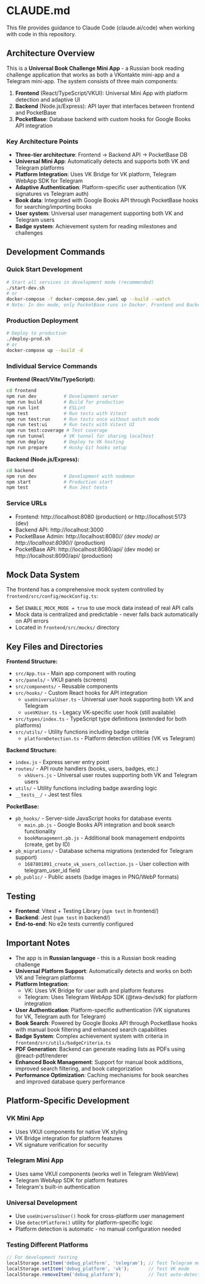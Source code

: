# CLAUDE.md

This file provides guidance to Claude Code (claude.ai/code) when working with code in this repository.

## Architecture Overview

This is a **Universal Book Challenge Mini App** - a Russian book reading challenge application that works as both a VKontakte mini-app and a Telegram mini-app. The system consists of three main components:

1. **Frontend** (React/TypeScript/VKUI): Universal Mini App with platform detection and adaptive UI
2. **Backend** (Node.js/Express): API layer that interfaces between frontend and PocketBase  
3. **PocketBase**: Database backend with custom hooks for Google Books API integration

### Key Architecture Points
- **Three-tier architecture**: Frontend → Backend API → PocketBase DB
- **Universal Mini App**: Automatically detects and supports both VK and Telegram platforms
- **Platform Integration**: Uses VK Bridge for VK platform, Telegram WebApp SDK for Telegram
- **Adaptive Authentication**: Platform-specific user authentication (VK signatures vs Telegram auth)
- **Book data**: Integrated with Google Books API through PocketBase hooks for searching/importing books
- **User system**: Universal user management supporting both VK and Telegram users
- **Badge system**: Achievement system for reading milestones and challenges

## Development Commands

### Quick Start Development
```bash
# Start all services in development mode (recommended)
./start-dev.sh
# or
docker-compose -f docker-compose.dev.yaml up --build --watch
# Note: In dev mode, only PocketBase runs in Docker. Frontend and Backend run locally via start-dev.sh
```

### Production Deployment  
```bash
# Deploy to production
./deploy-prod.sh
# or  
docker-compose up --build -d
```

### Individual Service Commands

**Frontend (React/Vite/TypeScript):**
```bash
cd frontend
npm run dev          # Development server
npm run build        # Build for production
npm run lint         # ESLint
npm test             # Run tests with Vitest
npm run test:run     # Run tests once without watch mode
npm run test:ui      # Run tests with Vitest UI
npm run test:coverage # Test coverage
npm run tunnel       # VK tunnel for sharing localhost
npm run deploy       # Deploy to VK hosting
npm run prepare      # Husky Git hooks setup
```

**Backend (Node.js/Express):**
```bash
cd backend  
npm run dev          # Development with nodemon
npm start            # Production start
npm test             # Run Jest tests
```

### Service URLs
- Frontend: http://localhost:8080 (production) or http://localhost:5173 (dev)
- Backend API: http://localhost:3000
- PocketBase Admin: http://localhost:8080/_/ (dev mode) or http://localhost:8090/_/ (production)
- PocketBase API: http://localhost:8080/api/ (dev mode) or http://localhost:8090/api/ (production)

## Mock Data System

The frontend has a comprehensive mock system controlled by `frontend/src/config/mockConfig.ts`:
- Set `ENABLE_MOCK_MODE = true` to use mock data instead of real API calls
- Mock data is centralized and predictable - never falls back automatically on API errors
- Located in `frontend/src/mocks/` directory

## Key Files and Directories

**Frontend Structure:**
- `src/App.tsx` - Main app component with routing
- `src/panels/` - VKUI panels (screens)
- `src/components/` - Reusable components  
- `src/hooks/` - Custom React hooks for API integration
  - `useUniversalUser.ts` - Universal user hook supporting both VK and Telegram
  - `useVKUser.ts` - Legacy VK-specific user hook (still available)
- `src/types/index.ts` - TypeScript type definitions (extended for both platforms)
- `src/utils/` - Utility functions including badge criteria
  - `platformDetection.ts` - Platform detection utilities (VK vs Telegram)

**Backend Structure:**
- `index.js` - Express server entry point
- `routes/` - API route handlers (books, users, badges, etc.)
  - `vkUsers.js` - Universal user routes supporting both VK and Telegram users
- `utils/` - Utility functions including badge awarding logic
- `__tests__/` - Jest test files

**PocketBase:**
- `pb_hooks/` - Server-side JavaScript hooks for database events
  - `main.pb.js` - Google Books API integration and book search functionality
  - `bookManagement.pb.js` - Additional book management endpoints (create, get by ID)
- `pb_migrations/` - Database schema migrations (extended for Telegram support)
  - `1687801091_create_vk_users_collection.js` - User collection with telegram_user_id field
- `pb_public/` - Public assets (badge images in PNG/WebP formats)

## Testing

- **Frontend**: Vitest + Testing Library (`npm test` in frontend/)
- **Backend**: Jest (`npm test` in backend/)
- **End-to-end**: No e2e tests currently configured

## Important Notes

- The app is in **Russian language** - this is a Russian book reading challenge
- **Universal Platform Support**: Automatically detects and works on both VK and Telegram platforms
- **Platform Integration**: 
  - VK: Uses VK Bridge for user auth and platform features
  - Telegram: Uses Telegram WebApp SDK (@twa-dev/sdk) for platform integration
- **User Authentication**: Platform-specific authentication (VK signatures for VK, Telegram auth for Telegram)
- **Book Search**: Powered by Google Books API through PocketBase hooks with manual book filtering and enhanced search capabilities
- **Badge System**: Complex achievement system with criteria in `frontend/src/utils/badgeCriteria.ts`
- **PDF Generation**: Backend can generate reading lists as PDFs using @react-pdf/renderer
- **Enhanced Book Management**: Support for manual book additions, improved search filtering, and book categorization
- **Performance Optimization**: Caching mechanisms for book searches and improved database query performance

## Platform-Specific Development

### VK Mini App
- Uses VKUI components for native VK styling
- VK Bridge integration for platform features
- VK signature verification for security

### Telegram Mini App  
- Uses same VKUI components (works well in Telegram WebView)
- Telegram WebApp SDK for platform features
- Telegram's built-in authentication

### Universal Development
- Use `useUniversalUser()` hook for cross-platform user management
- Use `detectPlatform()` utility for platform-specific logic
- Platform detection is automatic - no manual configuration needed

### Testing Different Platforms
```javascript
// For development testing
localStorage.setItem('debug_platform', 'telegram'); // Test Telegram mode
localStorage.setItem('debug_platform', 'vk');       // Test VK mode
localStorage.removeItem('debug_platform');          // Test auto-detection
```